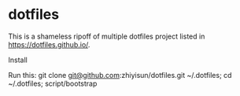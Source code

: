 # dotfiles
This is a shameless ripoff of multiple dotfiles project listed in https://dotfiles.github.io/.

Install

Run this:
git clone git@github.com:zhiyisun/dotfiles.git ~/.dotfiles;
cd ~/.dotfiles;
script/bootstrap
